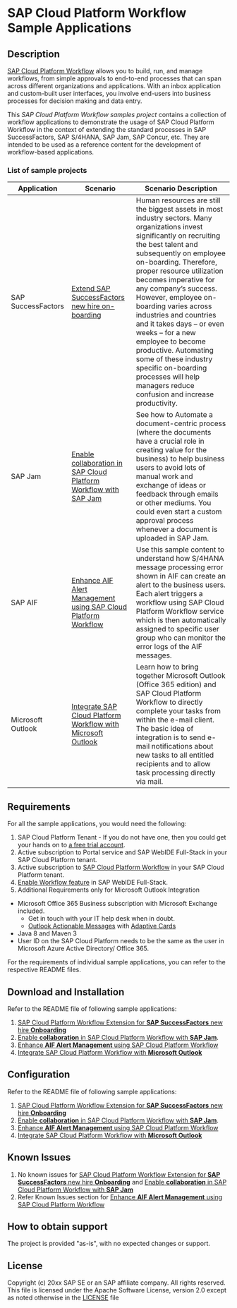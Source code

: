 
# SAP Cloud Platform Workflow Sample Applications

## Description
[SAP Cloud Platform Workflow](https://cloudplatform.sap.com/capabilities/product-info.SAP-Cloud-Platform-Workflow.df696e5a-d973-4ecd-8d8d-532d60aa1921.html) allows you to build, run, and manage workflows, from simple approvals to end-to-end processes that can span across different organizations and applications. With an inbox application and custom-built user interfaces, you involve end-users into business processes for decision making and data entry.

This *SAP Cloud Platform Workflow samples project* contains a collection of workflow applications to demonstrate the usage of SAP Cloud Platform Workflow in the context of extending the standard processes in SAP SuccessFactors, SAP S/4HANA, SAP Jam, SAP Concur, etc. They are intended to be used as a reference content for the development of workflow-based applications.

### List of sample projects
|Application|Scenario|Scenario Description|
|---|---|---|
|SAP SuccessFactors|[Extend SAP SuccessFactors new hire on-boarding](https://github.com/SAP/cloud-workflow-samples/tree/master/onboarding-sample)|Human resources are still the biggest assets in most industry sectors. Many organizations invest significantly on recruiting the best talent and subsequently on employee on-boarding. Therefore, proper resource utilization becomes imperative for any company’s success. However, employee on-boarding varies across industries and countries and it takes days – or even weeks – for a new employee to become productive. Automating some of these industry specific on-boarding processes will help managers reduce confusion and increase productivity.|
|SAP Jam|[Enable collaboration in SAP Cloud Platform Workflow with SAP Jam](https://github.com/SAP/cloud-workflow-samples/tree/master/collaboration-sample)|See how to Automate a document-centric process (where the documents have a crucial role in creating value for the business) to help business users to avoid lots of manual work and exchange of ideas or feedback through emails or other mediums. You could even start a custom approval process whenever a document is uploaded in SAP Jam.|
|SAP AIF|[Enhance AIF Alert Management using SAP Cloud Platform Workflow](https://github.com/SAP-samples/cloud-workflow-samples/tree/master/cf-aif-workflow-integration-sample)|Use this sample content to understand how S/4HANA message processing error shown in AIF can create an alert to the business users. Each alert triggers a workflow using SAP Cloud Platform Workflow service which is then automatically assigned to specific user group who can monitor the error logs of the AIF messages.|
|Microsoft Outlook|[Integrate SAP Cloud Platform Workflow with Microsoft Outlook](https://github.com/SAP-samples/cloud-workflow-samples/tree/master/cf-outlook-integration-sample)|Learn how to bring together Microsoft Outlook (Office 365 edition) and SAP Cloud Platform Workflow to directly complete your tasks from within the e-mail client. The basic idea of integration is to send e-mail notifications about new tasks to all entitled recipients and to allow task processing directly via mail.|

## Requirements
For all the sample applications, you would need the following:
1. SAP Cloud Platform Tenant -  If you do not have one, then you could get your hands on to [a free trial account](http://cloudplatform.sap.com/try.html).
2. Active subscription to Portal service and SAP WebIDE Full-Stack in your SAP Cloud Platform tenant.
3. Active subscription to [SAP Cloud Platform Workflow](https://www.sap.com/developer/tutorials/cp-workflow-getting-started.html) in your SAP Cloud Platform tenant.
4. [Enable Workflow feature](https://help.sap.com/viewer/f85276c5069a429fa37d1cd352785c25/Cloud/en-US/07adfa6d819a42e9966e63de1a654de4.html) in SAP WebIDE Full-Stack. 
5. Additional Requirements only for Microsoft Outlook Integration
  - Microsoft Office 365 Business subscription with Microsoft Exchange included. 
    - Get in touch with your IT help desk when in doubt. 
    - [Outlook Actionable Messages](  https://docs.microsoft.com/en-us/outlook/actionable-messages/) with [Adaptive Cards]( https://docs.microsoft.com/en-us/outlook/actionable-messages/adaptive-card)
  - Java 8 and Maven 3
  - User ID on the SAP Cloud Platform needs to be the same as the user in Microsoft Azure Active Directory/ Office 365. 


For the requirements of individual sample applications, you can refer to the respective README files.

## Download and Installation
Refer to the README file of following sample applications:
1. [SAP Cloud Platform Workflow Extension for **SAP SuccessFactors** new hire **Onboarding**](https://github.com/SAP/cloud-workflow-samples/tree/master/onboarding-sample)
2. [Enable **collaboration** in SAP Cloud Platform Workflow with **SAP Jam**](https://github.com/SAP/cloud-workflow-samples/tree/master/collaboration-sample). 
3. [Enhance **AIF Alert Management** using SAP Cloud Platform Workflow](https://github.com/SAP-samples/cloud-workflow-samples/tree/master/cf-aif-workflow-integration-sample)
4. [Integrate SAP Cloud Platform Workflow with **Microsoft Outlook**](https://github.com/SAP-samples/cloud-workflow-samples/tree/master/cf-outlook-integration-sample)

## Configuration
Refer to the README file of following sample applications:
1. [SAP Cloud Platform Workflow Extension for **SAP SuccessFactors** new hire **Onboarding**](https://github.com/SAP/cloud-workflow-samples/tree/master/onboarding-sample)
2. [Enable **collaboration** in SAP Cloud Platform Workflow with **SAP Jam**](https://github.com/SAP/cloud-workflow-samples/tree/master/collaboration-sample). 
3. [Enhance **AIF Alert Management** using SAP Cloud Platform Workflow](https://github.com/SAP-samples/cloud-workflow-samples/tree/master/cf-aif-workflow-integration-sample)
4. [Integrate SAP Cloud Platform Workflow with **Microsoft Outlook**](https://github.com/SAP-samples/cloud-workflow-samples/tree/master/cf-outlook-integration-sample)

## Known Issues
1. No known issues for [SAP Cloud Platform Workflow Extension for **SAP SuccessFactors** new hire **Onboarding**](https://github.com/SAP/cloud-workflow-samples/tree/master/onboarding-sample) and [Enable **collaboration** in SAP Cloud Platform Workflow with **SAP Jam**](https://github.com/SAP/cloud-workflow-samples/tree/master/collaboration-sample)
2. Refer Known Issues section for [Enhance **AIF Alert Management** using SAP Cloud Platform Workflow](https://github.com/SAP-samples/cloud-workflow-samples/tree/master/cf-aif-workflow-integration-sample)

## How to obtain support
The project is provided "as-is", with no expected changes or support.

## License
Copyright (c) 20xx SAP SE or an SAP affiliate company. All rights reserved. This file is licensed under the Apache Software License, version 2.0 except as noted otherwise in the [LICENSE](https://github.com/SAP-samples/fsm-extension-sample/blob/master/LICENSE) file
